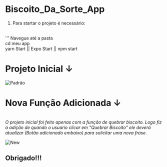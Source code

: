 # Biscoito_Da_Sorte_App

1. Para startar o projeto é necessário:


 </br> ''' Navegue até a pasta 
 </Br> cd meu app
 </Br> yarn Start || Expo Start || npm start
 
 
 # Projeto Inicial ↓
 
![Padrão](https://user-images.githubusercontent.com/62946928/91523430-1cf84e80-e8d3-11ea-8366-aec4bf45d440.jpeg)


 # Nova Função Adicionada ↓ 
 
 </Br> _O projeto inicial foi feito apenas com a função de quebrar biscoito. Logo fiz a adição de quando o usuario clicar em "Quebrar Biscoito" ele deverá atualizar (Botão adicionado embaixo) para solicitar uma nova frase_.

![New](https://user-images.githubusercontent.com/62946928/91523461-2bdf0100-e8d3-11ea-9f1c-ea3b58f6ef44.jpeg)


## Obrigado!!!
